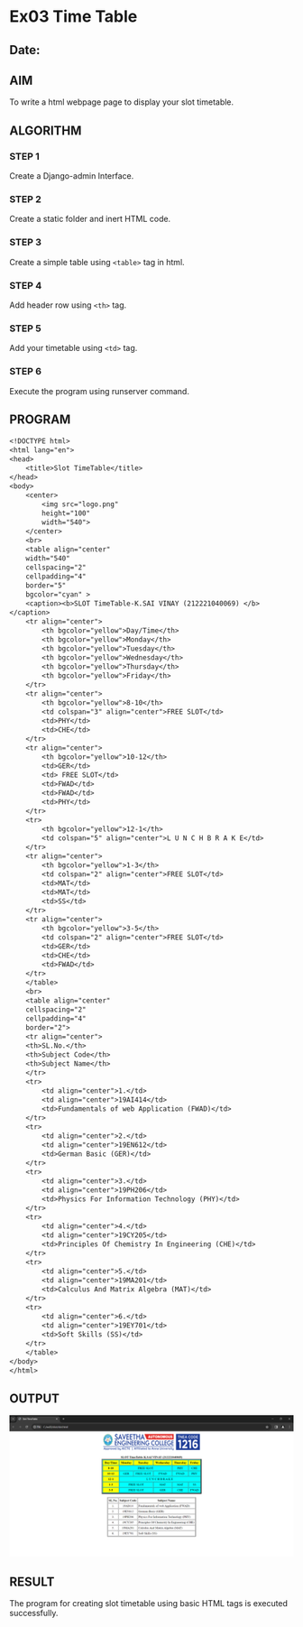 # Ex03 Time Table
## Date:

## AIM
To write a html webpage page to display your slot timetable.

## ALGORITHM
### STEP 1
Create a Django-admin Interface.

### STEP 2
Create a static folder and inert HTML code.

### STEP 3
Create a simple table using ```<table>``` tag in html.

### STEP 4
Add header row using ```<th>``` tag.

### STEP 5
Add your timetable using ```<td>``` tag.

### STEP 6
Execute the program using runserver command.

## PROGRAM
```
<!DOCTYPE html>
<html lang="en">
<head>
    <title>Slot TimeTable</title>
</head>
<body>
    <center>
        <img src="logo.png"
        height="100"
        width="540">
    </center>
    <br>
    <table align="center" 
    width="540"
    cellspacing="2"
    cellpadding="4"
    border="5"
    bgcolor="cyan" > 
    <caption><b>SLOT TimeTable-K.SAI VINAY (212221040069) </b></caption>
    <tr align="center">
        <th bgcolor="yellow">Day/Time</th>
        <th bgcolor="yellow">Monday</th>
        <th bgcolor="yellow">Tuesday</th>
        <th bgcolor="yellow">Wednesday</th>
        <th bgcolor="yellow">Thursday</th>
        <th bgcolor="yellow">Friday</th>
    </tr>
    <tr align="center">
        <th bgcolor="yellow">8-10</th>
        <td colspan="3" align="center">FREE SLOT</td>
        <td>PHY</td>
        <td>CHE</td>
    </tr>
    <tr align="center">
        <th bgcolor="yellow">10-12</th>
        <td>GER</td>
        <td> FREE SLOT</td>
        <td>FWAD</td>
        <td>FWAD</td>
        <td>PHY</td>
    </tr>
    <tr>
        <th bgcolor="yellow">12-1</th>
        <td colspan="5" align="center">L U N C H B R A K E</td>
    </tr>
    <tr align="center">
        <th bgcolor="yellow">1-3</th>
        <td colspan="2" align="center">FREE SLOT</td>
        <td>MAT</td>
        <td>MAT</td>
        <td>SS</td>
    </tr>
    <tr align="center">
        <th bgcolor="yellow">3-5</th>
        <td colspan="2" align="center">FREE SLOT</td>
        <td>GER</td>
        <td>CHE</td>
        <td>FWAD</td>
    </tr>
    </table>
    <br>
    <table align="center"
    cellspacing="2"
    cellpadding="4"
    border="2">
    <tr align="center">
    <th>SL.No.</th>
    <th>Subject Code</th>
    <th>Subject Name</th>
    </tr>
    <tr>
        <td align="center">1.</td>
        <td align="center">19AI414</td>
        <td>Fundamentals of web Application (FWAD)</td>
    </tr>
    <tr>
        <td align="center">2.</td>
        <td align="center">19EN612</td>
        <td>German Basic (GER)</td>
    </tr>
    <tr>
        <td align="center">3.</td>
        <td align="center">19PH206</td>
        <td>Physics For Information Technology (PHY)</td>
    </tr>
    <tr>
        <td align="center">4.</td>
        <td align="center">19CY205</td>
        <td>Principles Of Chemistry In Engineering (CHE)</td>
    </tr>
    <tr>
        <td align="center">5.</td>
        <td align="center">19MA201</td>
        <td>Calculus And Matrix Algebra (MAT)</td>
    </tr>
    <tr>
        <td align="center">6.</td>
        <td align="center">19EY701</td>
        <td>Soft Skills (SS)</td>
    </tr>
    </table>
</body>
</html>
```

## OUTPUT
![alt text](output.png)

## RESULT
The program for creating slot timetable using basic HTML tags is executed successfully.
